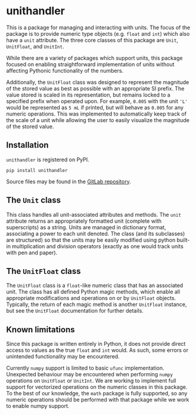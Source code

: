 # unithandler

This is a package for managing and interacting with units. The focus of
the package is to provide numeric type objects (e.g. `float` and `int`)
which also have a `unit` attribute. The three core classes of this
package are `Unit`, `UnitFloat`, and `UnitInt`.

While there are a variety of packages which support units, this
package focused on enabling straightforward implementation of units
without affecting Pythonic functionality of the numbers.

Additionally, the `UnitFloat` class was designed to represent the
magnitude of the stored value as best as possible with an appropriate
SI prefix. The value stored is scaled in its representation, but remains
locked to a specified prefix when operated upon. For example, `0.005`
with the unit `'L'` would be represented as `5 mL` if printed, but will
behave as `0.005` for any numeric operations. This was implemented to
automatically keep track of the scale of a unit while allowing the user
to easily visualize the magnitude of the stored value.

## Installation

`unithandler` is registered on PyPI.
```
pip install unithandler
```

Source files may be found in the [GitLab repository](https://gitlab.com/larsyunker/unithandler).

## The `Unit` class

This class handles all unit-associated attributes and methods. The `unit`
attribute returns an appropriately formatted unit (complete with
superscripts) as a string. Units are managed in dictionary format,
associating a power to each unit denoted. The class (and its subclasses)
are structured) so that the units may be easily modified using python
built-in multiplication and division operators (exactly as one would
track units with pen and paper).

## The `UnitFloat` class

The `UnitFloat` class is a `float`-like numeric class that has an
associated unit. The class has all defined Python magic methods, which
enable all appropriate modifications and operations on or by `UnitFloat`
objects. Typically, the return of each magic method is another `UnitFloat`
instance, but see the `UnitFloat` documentation for further details.

## Known limitations

Since this package is written entirely in Python, it does not provide
direct access to values as the true `float` and `int` would. As such,
some errors or unintended functionality may be encountered.

Currently `numpy` support is limited to basic `ufunc` implementation.
Unexpected behaviour may be encountered when performing `numpy`
operations on `UnitFloat` or `UnitInt`. We are working to implement full
support for vectorized operations on the numeric classes in this package.
To the best of our knowledge, the `math` package is fully supported, so
any numeric operations should be performed with that package while we
work to enable numpy support.